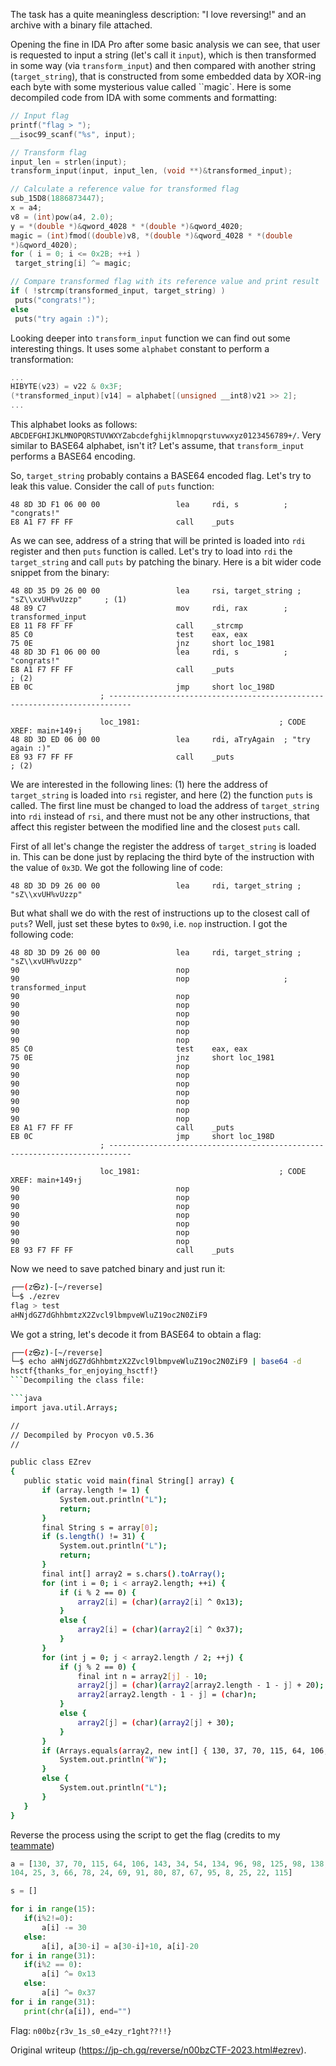 The task has a quite meaningless description: "I love reversing!" and an
archive with a binary file attached.

Opening the fine in IDA Pro after some basic analysis we can see, that user is
requested to input a string (let's call it `input`), which is then transformed
in some way (via `transform_input`) and then compared with another string
(`target_string`), that is constructed from some embedded data by XOR-ing each
byte with some mysterious value called ``magic`. Here is some decompiled code
from IDA with some comments and formatting:

```c  
// Input flag  
printf("flag > ");  
__isoc99_scanf("%s", input);

// Transform flag  
input_len = strlen(input);  
transform_input(input, input_len, (void **)&transformed_input);

// Calculate a reference value for transformed flag  
sub_15D8(1886873447);  
x = a4;  
v8 = (int)pow(a4, 2.0);  
y = *(double *)&qword_4028 * *(double *)&qword_4020;  
magic = (int)fmod((double)v8, *(double *)&qword_4028 * *(double
*)&qword_4020);  
for ( i = 0; i <= 0x2B; ++i )  
 target_string[i] ^= magic;

// Compare transformed flag with its reference value and print result  
if ( !strcmp(transformed_input, target_string) )  
 puts("congrats!");  
else  
 puts("try again :)");  
```

Looking deeper into `transform_input` function we can find out some
interesting things. It uses some `alphabet` constant to perform a
transformation:  
```c  
...  
HIBYTE(v23) = v22 & 0x3F;  
(*transformed_input)[v14] = alphabet[(unsigned __int8)v21 >> 2];  
...  
```

This alphabet looks as follows:
`ABCDEFGHIJKLMNOPQRSTUVWXYZabcdefghijklmnopqrstuvwxyz0123456789+/`. Very
similar to BASE64 alphabet, isn't it? Let's assume, that `transform_input`
performs a BASE64 encoding.

So, `target_string` probably contains a BASE64 encoded flag. Let's try to leak
this value. Consider the call of `puts` function:

```assembly  
48 8D 3D F1 06 00 00                 lea     rdi, s          ; "congrats!"  
E8 A1 F7 FF FF                       call    _puts  
```

As we can see, address of a string that will be printed is loaded into `rdi`
register and then `puts` function is called. Let's try to load into `rdi` the
`target_string` and call `puts` by patching the binary. Here is a bit wider
code snippet from the binary:  
```assembly  
48 8D 35 D9 26 00 00                 lea     rsi, target_string ;
"sZ\\xvUH%vUzzp"     ; (1)  
48 89 C7                             mov     rdi, rax        ;
transformed_input  
E8 11 F8 FF FF                       call    _strcmp  
85 C0                                test    eax, eax  
75 0E                                jnz     short loc_1981  
48 8D 3D F1 06 00 00                 lea     rdi, s          ; "congrats!"  
E8 A1 F7 FF FF                       call    _puts
; (2)  
EB 0C                                jmp     short loc_198D  
                    ; ---------------------------------------------------------------------------

                    loc_1981:                               ; CODE XREF: main+149↑j  
48 8D 3D ED 06 00 00                 lea     rdi, aTryAgain  ; "try again :)"  
E8 93 F7 FF FF                       call    _puts
; (2)  
```

We are interested in the following lines: (1) here the address of
`target_string` is loaded into `rsi` register, and here (2) the function
`puts` is called. The first line must be changed to load the address of
`target_string` into `rdi` instead of `rsi`, and there must not be any other
instructions, that affect this register between the modified line and the
closest `puts` call.

First of all let's change the register the address of `target_string` is
loaded in. This can be done just by replacing the third byte of the
instruction with the value of `0x3D`. We got the following line of code:  
```assembly  
48 8D 3D D9 26 00 00                 lea     rdi, target_string ;
"sZ\\xvUH%vUzzp"  
```

But what shall we do with the rest of instructions up to the closest call of
`puts`? Well, just set these bytes to `0x90`, i.e. `nop` instruction. I got
the following code:

```assembly  
48 8D 3D D9 26 00 00                 lea     rdi, target_string ;
"sZ\\xvUH%vUzzp"  
90                                   nop  
90                                   nop                     ;
transformed_input  
90                                   nop  
90                                   nop  
90                                   nop  
90                                   nop  
90                                   nop  
90                                   nop  
85 C0                                test    eax, eax  
75 0E                                jnz     short loc_1981  
90                                   nop  
90                                   nop  
90                                   nop  
90                                   nop  
90                                   nop  
90                                   nop  
90                                   nop  
E8 A1 F7 FF FF                       call    _puts  
EB 0C                                jmp     short loc_198D  
                    ; ---------------------------------------------------------------------------

                    loc_1981:                               ; CODE XREF: main+149↑j  
90                                   nop  
90                                   nop  
90                                   nop  
90                                   nop  
90                                   nop  
90                                   nop  
90                                   nop  
E8 93 F7 FF FF                       call    _puts  
```

Now we need to save patched binary and just run it:

```bash  
┌──(z㉿z)-[~/reverse]  
└─$ ./ezrev  
flag > test  
aHNjdGZ7dGhhbmtzX2Zvcl9lbmpveWluZ19oc2N0ZiF9  
```

We got a string, let's decode it from BASE64 to obtain a flag:

```bash  
┌──(z㉿z)-[~/reverse]  
└─$ echo aHNjdGZ7dGhhbmtzX2Zvcl9lbmpveWluZ19oc2N0ZiF9 | base64 -d                                                                                                                                                      1 ⨯  
hsctf{thanks_for_enjoying_hsctf!}  
```Decompiling the class file:

```java  
import java.util.Arrays;

//  
// Decompiled by Procyon v0.5.36  
//

public class EZrev  
{  
   public static void main(final String[] array) {  
       if (array.length != 1) {  
           System.out.println("L");  
           return;  
       }  
       final String s = array[0];  
       if (s.length() != 31) {  
           System.out.println("L");  
           return;  
       }  
       final int[] array2 = s.chars().toArray();  
       for (int i = 0; i < array2.length; ++i) {  
           if (i % 2 == 0) {  
               array2[i] = (char)(array2[i] ^ 0x13);  
           }  
           else {  
               array2[i] = (char)(array2[i] ^ 0x37);  
           }  
       }  
       for (int j = 0; j < array2.length / 2; ++j) {  
           if (j % 2 == 0) {  
               final int n = array2[j] - 10;  
               array2[j] = (char)(array2[array2.length - 1 - j] + 20);  
               array2[array2.length - 1 - j] = (char)n;  
           }  
           else {  
               array2[j] = (char)(array2[j] + 30);  
           }  
       }  
       if (Arrays.equals(array2, new int[] { 130, 37, 70, 115, 64, 106, 143, 34, 54, 134, 96, 98, 125, 98, 138, 104, 25, 3, 66, 78, 24, 69, 91, 80, 87, 67, 95, 8, 25, 22, 115 })) {  
           System.out.println("W");  
       }  
       else {  
           System.out.println("L");  
       }  
   }  
}  
```

Reverse the process using the script to get the flag (credits to my
[teammate](https://github.com/hollowcrust))

```py  
a = [130, 37, 70, 115, 64, 106, 143, 34, 54, 134, 96, 98, 125, 98, 138,  
104, 25, 3, 66, 78, 24, 69, 91, 80, 87, 67, 95, 8, 25, 22, 115]

s = []

for i in range(15):  
   if(i%2!=0):  
       a[i] -= 30  
   else:  
       a[i], a[30-i] = a[30-i]+10, a[i]-20  
for i in range(31):  
   if(i%2 == 0):  
       a[i] ^= 0x13  
   else:  
       a[i] ^= 0x37  
for i in range(31):  
   print(chr(a[i]), end="")  
```

Flag: `n00bz{r3v_1s_s0_e4zy_r1ght??!!}`

Original writeup (https://jp-ch.gq/reverse/n00bzCTF-2023.html#ezrev).